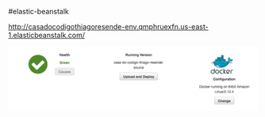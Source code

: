 #elastic-beanstalk

http://casadocodigothiagoresende-env.qmphruexfn.us-east-1.elasticbeanstalk.com/

<img src="https://raw.githubusercontent.com/tresende/elastic-beanstalk/master/result.png" />
